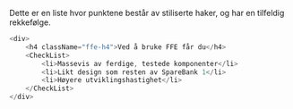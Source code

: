 Dette er en liste hvor punktene består av stiliserte haker, og har en tilfeldig rekkefølge.

```js
<div>
    <h4 className="ffe-h4">Ved å bruke FFE får du</h4>
    <CheckList>
        <li>Massevis av ferdige, testede komponenter</li>
        <li>Likt design som resten av SpareBank 1</li>
        <li>Høyere utviklingshastighet</li>
    </CheckList>
</div>
```
